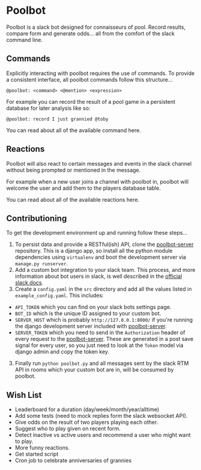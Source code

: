 # Poolbot

Poolbot is a slack bot designed for connaisseurs of pool. Record results, compare form and generate odds... all from the comfort of the slack command line.

## Commands

Explicitly interacting with poolbot requires the use of commands. To provide a consistent interface, all poolbot commands follow this structure...

```
@poolbot: <command> <@mention> <expression>
```

For example you can record the result of a pool game in a persistent database for later analysis like so:

```
@poolbot: record I just grannied @toby
```

You can read about all of the available command here.

## Reactions

Poolbot will also react to certain messages and events in the slack channel without being prompted or mentioned in the message.

For example when a new user joins a channel with poolbot in, poolbot will welcome the user and add them to the players database table.

You can read about all of the available reactions here.

## Contributioning

To get the development environment up and running follow these steps...

1. To persist data and provide a RESTful(ish) API, clone the [poolbot-server](https://github.com/dannymilsom/poolbot-server) repository.
   This is a django app, so install all the python module dependencies using `virtualenv` and boot the development server via `manage.py runserver`.
2. Add a custom bot integration to your slack team. This process, and more information about bot users in slack, is well described in the [official slack docs](https://api.slack.com/bot-users).
3. Create a `config.yaml` in the `src` directory and add all the values listed in `example_config.yaml`. This includes:
 * `API_TOKEN` which you can find on your slack bots settings page.
 * `BOT_ID` which is the unique ID assigned to your custom bot.
 * `SERVER_HOST` which is probably `http://127.0.0.1:8000/` if you're running the django development server included with [poolbot-server](https://github.com/dannymilsom/poolbot-server).
 * `SERVER_TOKEN` which you need to send in the `Authorization` header of every request to the [poolbot-server](https://github.com/dannymilsom/poolbot-server). These are generated in
   a post save signal for every user, so you just need to look at the `Token` model via django admin and copy the token key.
3. Finally run `python poolbot.py` and all messages sent by the slack RTM API in rooms which your custom bot are in, will be consumed by poolbot.

## Wish List

* Leaderboard for a duration (day/week/month/year/alltime)
* Add some tests (need to mock replies form the slack websocket API).
* Give odds on the result of two players playing each other.
* Suggest who to play given on recent form.
* Detect inactive vs active users and recommend a user who might want to play.
* More funny reactions.
* Get started script
* Cron job to celebrate anniversaries of grannies
